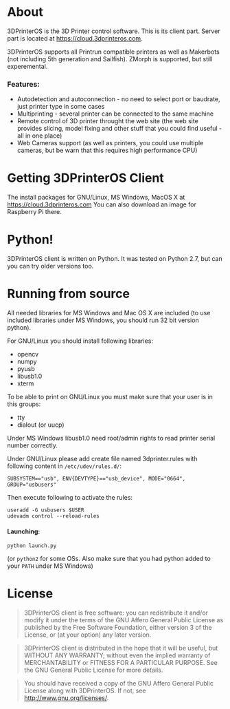 # About

3DPrinterOS is the 3D Printer control software. This is its client part. Server part is located at https://cloud.3dprinteros.com.

3DPrinterOS supports all Printrun compatible printers as well as Makerbots (not including 5th generation and Sailfish).
ZMorph is supported, but still experemental.

### Features:
- Autodetection and autoconnection - no need to select port or baudrate, just printer type in some cases
- Multiprinting - several printer can be connected to the same machine
- Remote control of 3D printer throught the web site (the web site provides slicing, model fixing and other stuff that you could find useful - all in one place)
- Web Cameras support (as well as printers, you could use multiple cameras, but be warn that this requires high performance CPU)

# Getting 3DPrinterOS Client

The install packages for GNU/Linux, MS Windows, MacOS X at  https://cloud.3dprinteros.com
You can also download an image for Raspberry Pi there.
# Python!
3DPrinterOS client is written on Python.
It was tested on Python 2.7, but can you can try older versions too.
# Running from source
All needed libraries for MS Windows and Mac OS X are included (to use included libraries under MS Windows, you should run 32 bit version python).

For GNU/Linux you should install following libraries:
- opencv
- numpy
- pyusb
- libusb1.0
- xterm

To be able to print on GNU/Linux you must make sure that your user is in this groups:
- tty
- dialout (or uucp)

Under MS Windows libusb1.0 need root/admin rights to read printer serial number correctly.

Under GNU/Linux please add create file named 3dprinter.rules with following content in `/etc/udev/rules.d/`:
```
SUBSYSTEM=="usb", ENV{DEVTYPE}=="usb_device", MODE="0664", GROUP="usbusers"
```
Then execute following to activate the rules:
```
useradd -G usbusers $USER
udevadm control --reload-rules
```
#### Launching:
```
python launch.py
```
(or ```python2``` for some OSs. Also make sure that you had python added to your ```PATH``` under MS Windows)

# License
>3DPrinterOS client is free software: you can redistribute it and/or modify
it under the terms of the GNU Affero General Public License as published by
the Free Software Foundation, either version 3 of the License, or
(at your option) any later version.

>3DPrinterOS client is distributed in the hope that it will be useful,
but WITHOUT ANY WARRANTY; without even the implied warranty of
MERCHANTABILITY or FITNESS FOR A PARTICULAR PURPOSE.  See the
GNU General Public License for more details.

>You should have received a copy of the GNU Affero General Public License
along with 3DPrinterOS.  If not, see <http://www.gnu.org/licenses/>.

